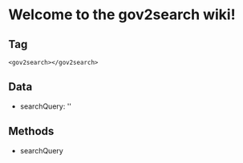 # Welcome to the gov2search wiki!
## Tag
```
<gov2search></gov2search>
```
## Data
 - searchQuery: ''
 ## Methods
 - searchQuery 
